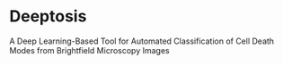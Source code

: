 # Deeptosis
A Deep Learning-Based Tool for Automated Classification of Cell Death Modes from Brightfield Microscopy Images
